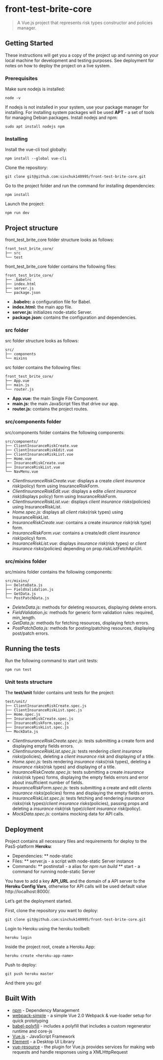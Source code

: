 # front-test-brite-core

> A Vue.js project that represents risk types constructor and policies manager.

## Getting Started

These instructions will get you a copy of the project up and running on your local machine for development and testing purposes. See deployment for notes on how to deploy the project on a live system.

### Prerequisites

Make sure nodejs is installed:
```console
node -v
```

If nodejs is not installed in your system, use your package manager for installing.
For installing system packages will be used **APT** - a set of tools for managing Debian packages.
Install nodejs and npm:
```console
sudo apt install nodejs npm
```

### Installing

Install the vue-cli tool globally:
```console
npm install --global vue-cli
```

Clone the repository:
```console
git clone git@github.com:sinchuk140995/front-test-brite-core.git
```

Go to the project folder and run the command for installing dependencies:
```console
npm install
```

Launch the project:
```console
npm run dev
```

## Project structure

front_test_brite_core folder structure looks as follows:

    front_test_brite_core/
    ├── src
    └── test

front_test_brite_core folder contains the following files:

    front_test_brite_core/
    ├── .babelrc
    ├── index.html
    ├── server.js
    └── package.json

* **.babelrc:** a configuration file for Babel.
* **index.html:**  the main app file.
* **server.js:** initializes node-static Server.
* **package.json:** contains the configuration and dependencies.

### src folder

src folder structure looks as follows:

    src/
    ├── components
    └── mixins

src folder contains the following files:

    front_test_brite_core/
    ├── App.vue
    ├── main.js
    └── router.js

* **App.vue:** the main Single File Component.
* **main.js:** the main JavaScript files that drive our app.
* **router.js:** contains the project routes.


### src/components folder

src/components folder contains the following components:

    src/components/
    ├── ClientInsuranceRiskCreate.vue
    ├── ClientInsuranceRiskEdit.vue
    ├── ClientInsuranceRiskList.vue
    ├── Home.vue
    ├── InsuranceRiskCreate.vue
    ├── InsuranceRiskList.vue
    └── NavMenu.vue


* _ClientInsuranceRiskCreate.vue:_ displays a create _client insurance risk_(policy) form using InsuranceRiskForm.
* _ClientInsuranceRiskEdit.vue:_ displays a edite _client insurance risk_(displays policy) form using InsuranceRiskForm.
* _ClientInsuranceRiskList.vue:_ displays _client insurance risks_(policies) using InsuranceRiskList.
* _Home.spec.js:_ displays all _client risks_(risk types) using InsuranceRiskList.
* _InsuranceRiskCreate.vue:_ contains a create _insurance risk_(risk type) form.
* _InsuranceRiskForm.vue:_ contains a create/edit _client insurance risk_(policy) form.
* _InsuranceRiskList.vue:_ displays _insurance risk_(risk types) or _client insurance risks_(policies) depending on prop.riskListFetchApiUrl.


### src/mixins folder

src/mixins folder contains the following components:

    src/mixins/
    ├── DeleteData.js
    ├── FieldValidation.js
    ├── GetData.js
    └── PostPatchData.js


* _DeleteData.js:_ methods for deleting resources, displaying delete errors.
* _FieldValidation.js:_ methods for generic form validation rules: required, min_length.
* _GetData.js:_ methods for fetching resources, displaying fetch errors.
* _PostPatchData.js:_ methods for posting/patching resources, displaying post/patch errors.


## Running the tests

Run the following command to start unit tests:
```console
npm run test
```

### Unit tests structure

The **test/unit** folder contains unit tests for the project:

    test/unit/
    ├── ClientInsuranceRiskCreate.spec.js
    ├── ClientInsuranceRiskList.spec.js
    ├── Home.spec.js
    ├── InsuranceRiskCreate.spec.js
    ├── InsuranceRiskForm.spec.js
    ├── InsuranceRiskList.spec.js
    └── MockData.js


* _ClientInsuranceRiskCreate.spec.js:_ tests submitting a create form and displaying empty fields errors.
* _ClientInsuranceRiskList.spec.js:_ tests rendering _client insurance risks_(policies), deleting a _client insurance risk_ and displaying of a title.
* _Home.spec.js:_ tests rendering _insurance risks_(risk types), deleting a _insurance risks_(risk types) and displaying of a title.
* _InsuranceRiskCreate.spec.js:_ tests submitting a create _insurance risks_(risk types) forms, displaying the empty fields errors and error about insufficient number of fields.
* _InsuranceRiskForm.spec.js:_ tests submitting a create and edit _clients insurance risks_(policies) forms and displaying the empty fields errors.
* _InsuranceRiskList.spec.js:_ tests fetching and rendering _insurance risks_(risk types)/_client insurance risks_(policies), passing props and deleting a _insurance risk_(risk type)/_client insurance risk_(policy).
* _MockData.spec.js:_ contains mocking data for API calls.

## Deployment

Project contains all necessary files and requirements for deploy to the PasS-platform **Heroku**:
* Dependencies:
** node-static
* Files:
** server.js - a script with node-static Server instance
* Commands:
** postinstall - a alias for _npm run build_
** start - a command for running node-static Server

You have to add a key **API_URL** and the domain of a API server to the **Heroku Config Vars**, otherwise for API calls will be used default value http://localhost:8000/.

Let’s get the deployment started.

First, clone the repository you want to deploy:
```console
git clone git@github.com:sinchuk140995/front-test-brite-core.git
```

Login to Heroku using the heroku toolbelt:
```console
heroku login
```

Inside the project root, create a Heroku App:
```console
heroku create <heroku-app-name>
```

Push to deploy:
```console
git push heroku master
```

And there you go!


## Built With

* [npm](https://www.npmjs.com/) - Dependency Management
* [webpack-simple](https://github.com/vuejs-templates/webpack-simple) - a simple Vue 2.0 Webpack & vue-loader setup for quick prototyping
* [babel-polyfill](https://babeljs.io/docs/en/babel-polyfill) - includes a polyfill that includes a custom regenerator runtime and core-js
* [Vue.js](https://vuejs.org/) - JavaScript Framework
* [Element](https://element.eleme.io/#/en-US) - a Desktop UI Library
* [vue-resource](https://github.com/pagekit/vue-resource) - the plugin for Vue.js provides services for making web requests and handle responses using a XMLHttpRequest
